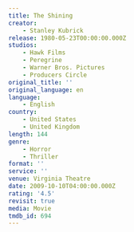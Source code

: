 ```yaml
---
title: The Shining
creator:
    - Stanley Kubrick
release: 1980-05-23T00:00:00.000Z
studios:
    - Hawk Films
    - Peregrine
    - Warner Bros. Pictures
    - Producers Circle
original_title: ''
original_language: en
language:
    - English
country:
    - United States
    - United Kingdom
length: 144
genre:
    - Horror
    - Thriller
format: ''
service: ''
venue: Virginia Theatre
date: 2009-10-10T04:00:00.000Z
rating: '4.5'
revisit: true
media: Movie
tmdb_id: 694
---
```



